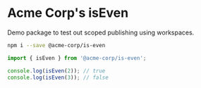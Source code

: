 # Acme Corp's isEven

Demo package to test out scoped publishing using workspaces.

```bash
npm i --save @acme-corp/is-even
```

```typescript
import { isEven } from '@acme-corp/is-even';

console.log(isEven(2)); // true
console.log(isEven(3)); // false
```
